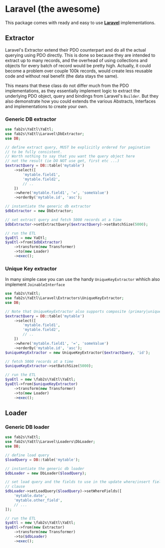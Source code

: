 # Laravel (the awesome)

This package comes with ready and easy to use [**Laravel**](https://laravel.com/) implementations.

## Extractor
Laravel's Extractor extend their PDO counterpart and do all the actual querying using PDO directly. This is done so because they are intended to extract up to many records, and the overhead of using collections and objects for every batch of record would be pretty high. Actually, it could become a problem over couple 100k records, would create less reusable code and without real benefit (the data stays the same).

This means that these class do not differ much from the PDO implementations, as they essentially implement logic to extract the underlying PDO object, query and bindings from Laravel's `Builder`. But they also demonstrate how you could extends the various Abstracts, Interfaces and implementations to create your own.

### Generic DB extractor
```php
use fab2s\YaEtl\YaEtl;
use fab2s\YaEtl\Laravel\DbExtractor;
use DB;

// define extract query, MUST be explicitly ordered for pagination
// to be fully consistent.
// Worth nothing to say that you want the query object here
// not the result (ie DO NOT use get, first etc ...)
$extractQuery = DB::table('mytable')
    ->select([
        'mytable.field1',
        'mytable.field2',
        // ..
    ])
    ->where('mytable.field1', '=', 'someValue')
    ->orderBy('mytable.id', 'asc');

// instantiate the generic db extractor
$dbExtractor = new DbExtractor;

// set extract query and fetch 5000 records at a time
$dbExtractor->setExtractQuery($extractQuery)->setBatchSize(5000);

// run the ETL
$yaEtl = new YaEtl;
$yaEtl->from($dbExtractor)
    ->transform(new Transformer)
    ->to(new Loader)
    ->exec();
```

### Unique Key extractor
In many simple case you can use the handy `UniqueKeyExtractor` whhich also implement `JoinableInterface`

```php
use fab2s\YaEtl;
use fab2s\YaEtl\Laravel\Extractors\UniqueKeyExtractor;
use DB;

// Note that UniqueKeyExtractor also supports composite (primary|unique) keys
$extractQuery = DB::table('mytable')
    ->select([
        'mytable.field1',
        'mytable.field2',
        // ..
    ])
    ->where('mytable.field1', '=', 'someValue')
    ->orderBy('mytable.id', 'asc');
$uniqueKeyExtractor = new UniqueKeyExtractor($extractQuery, 'id');

// fetch 5000 records at a time
$uniqueKeyExtractor->setBatchSize(5000);

// run the ETL
$yaEtl = new \fab2s\YaEtl\YaEtl;
$yaEtl->from($uniqueKeyExtractor)
    ->transform(new Transformer)
    ->to(new Loader)
    ->exec();

```

## Loader

### Generic DB loader
```php
use fab2s\YaEtl;
use fab2s\YaEtl\Laravel\Loaders\DbLoader;
use DB;

// define load query
$loadQuery = DB::table('mytable');

// instantiate the generic db loader
$dbLoader = new DbLoader($loadQuery);

// set load query and the fields to use in the update where/insert field list
// clause
$dbLoader->setLoadQuery($loadQuery)->setWhereFields([
    'mytable.date',
    'mytable.other_field',
    // ...
]);

// run the ETL
$yaEtl = new \fab2s\YaEtl\YaEtl;
$yaEtl->from(new Extractor)
    ->transform(new Transformer)
    ->to($dbLoader)
    ->exec();
```
